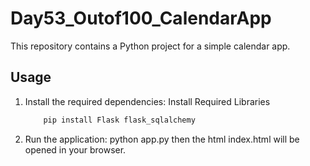 
# Day53_Outof100_CalendarApp

This repository contains a Python project for a simple calendar app.

## Usage

1. Install the required dependencies:
    Install Required Libraries
    ```bash 
        pip install Flask flask_sqlalchemy
2. Run the application:
        python app.py then the html index.html will be opened in your browser.
